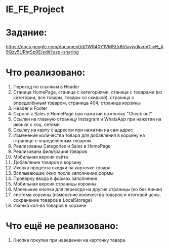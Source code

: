 # IE_FE_Project

# Задание:
https://docs.google.com/document/d/1WR40Y1VMSLk6b1ayjvdkvroOiiyH_A9Qzy5URhrSp0E/edit?usp=sharing

# Что реализовано:
1) Переход по ссылкам в Header
2) Станица HomePage, станица с категориями, станица с товарами (из категории, все товары, товары со скидкой), страница с определённым товаром, страница 404, страница корзины
3) Header и Footer
4) Скролл к Sales в HomePage при нажатии на кнопку "Check out"
5) Ссылки на главную страницу Instagram и WhatsApp при нажатии на иконки с соц. сетями
6) Ссылку на карту с адресом при нажатии на сам адрес
7) Изменение количества товара для добавления в корзину на странице с определённым товаром
8) Реализованы Categories и Sales в HomePage
9) Реализована фильтрация товаров
10) Мобильная версия сайта
11) Добавление товаров в корзину
12) Иконка процента скидки на карточке товара
13) Всплывающее окно после заполнение формы
14) Проверку ввода в формах заполнения
15) Мобильная версия страницы корзины
16) Маленькие кнопки для перехода на другие страницы (но без линии)
17) система корзины (изменение количества товаров и итоговой цены, сохранение товаров в LocalStorage)
18) Иконка кол-ва товаров в корзине

# Что ещё не реализовано:
1) Кнопка покупки при наведении на карточку товара
